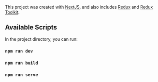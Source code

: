This project was created with [NextJS](https://nextjs.org/docs), and also includes [Redux](https://redux.js.org/) and [Redux Toolkit](https://redux-toolkit.js.org/).

## Available Scripts

In the project directory, you can run:

### `npm run dev`

### `npm run build`

### `npm run serve`
